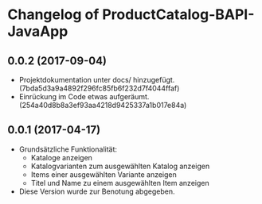 # Changelog of ProductCatalog-BAPI-JavaApp

## 0.0.2 (2017-09-04)
 - Projektdokumentation unter docs/ hinzugefügt. (7bda5d3a9a4892f296fc85fb6f232d7f4044ffaf)
 - Einrückung im Code etwas aufgeräumt. (254a40d8b8a3ef93aa4218d9425337a1b017e84a)

## 0.0.1 (2017-04-17)
 - Grundsätzliche Funktionalität:
   - Kataloge anzeigen
   - Katalogvarianten zum ausgewählten Katalog anzeigen
   - Items einer ausgewählten Variante anzeigen
   - Titel und Name zu einem ausgewählten Item anzeigen
 - Diese Version wurde zur Benotung abgegeben.

